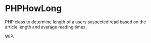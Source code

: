 PHPHowLong
===========

PHP class to determine length of a users suspected read based on the article length and average reading times.

WIP.
